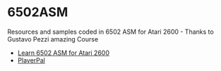 # 6502ASM
Resources and samples coded in 6502 ASM for Atari 2600 - Thanks to Gustavo Pezzi amazing Course
- [Learn 6502 ASM for Atari 2600](https://pikuma.com/courses/learn-assembly-language-programming-atari-2600-games)
- [PlayerPal](https://alienbill.com/2600/playerpalnext.html)
